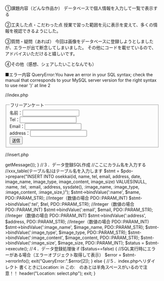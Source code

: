 ①課題内容（どんな作品か）
データベースで個人情報を入力して一覧で表示する

②工夫した点・こだわった点
授業で習った範囲を元に表示を変えて、多くの情報を視認できるようにした。


③質問・疑問（あれば）
今回は画像をデータベースに登録しようとしましたが、エラーが出て断念してしまいました。
その他にコードを載せているので、アドバイスいただけると嬉しいです。


④その他（感想、シェアしたいことなんでも）

■エラー内容
QueryError:You have an error in your SQL syntax; check the manual that corresponds to your MySQL server version for the right syntax to use near ')' at line 2

//index.php
<form method="post" action="insert.php">
  <div class="jumbotron">
   <fieldset>
    <legend>フリーアンケート</legend>
     <label>名前：<input type="text" name="name"></label><br>
     <label>Tel：<input type="text" name="tel"></label><br>
     <label>Email：<input type="text" name="email"></label><br>
     <label>address：<input type="text" name="address"></label><br>
     <input type="submit" value="送信">
    </fieldset>
  </div>
</form>



//insert.php
<?php
//1. POSTデータ取得
//まず前のphpからデーターを受け取る（この受け取ったデータをもとにbindValueと結びつけるため）
$name = $_POST["name"];
$tel = $_POST["tel"];
$email = $_POST["email"];
$address = $_POST["address"];
$image_name = $_FILES['image']['name'];
$image_type = $_FILES['image']['type'];
$image_content = file_get_contents($_FILES['image']['tmp_name']);
$image_size = $_FILES['image']['size'];
//2. DB接続します xxxにDB名を入力する
//ここから作成したDBに接続をしてデータを登録します xxxxに作成したデータベース名を書きます
// mamppの方は
// $pdo = new PDO('mysql:dbname=xxx;charset=utf8;host=localhost', 'root', 'root');
try {
    $pdo = new PDO('mysql:dbname=gs_db;charset=utf8;host=localhost', 'root', 'root');
} catch (PDOException $e) {
    exit('DbConnectError:'.$e->getMessage());
}
//３．データ登録SQL作成 //ここにカラム名を入力する
//xxx_table(テーブル名)はテーブル名を入力します
$stmt = $pdo->prepare("INSERT INTO osekkai(id, name, tel, email, address, date, image_name, image_type, image_content, image_size)
VALUES(NULL, :name, :tel, :email, :address, sysdate(), :image_name, :image_type, :image_content, :image_size,)");
$stmt->bindValue(':name', $name, PDO::PARAM_STR);  //Integer（数値の場合 PDO::PARAM_INT)
$stmt->bindValue(':tel', $tel, PDO::PARAM_STR);  //Integer（数値の場合 PDO::PARAM_INT)
$stmt->bindValue(':email', $email, PDO::PARAM_STR);  //Integer（数値の場合 PDO::PARAM_INT)
$stmt->bindValue(':address', $address, PDO::PARAM_STR);  //Integer（数値の場合 PDO::PARAM_INT)
$stmt->bindValue(':image_name', $image_name, PDO::PARAM_STR);
$stmt->bindValue(':image_type', $image_type, PDO::PARAM_STR);
$stmt->bindValue(':image_content', $image_content, PDO::PARAM_STR);
$stmt->bindValue(':image_size', $image_size, PDO::PARAM_INT);
$status = $stmt->execute();
//４．データ登録処理後
if ($status==false) {
    //SQL実行時にエラーがある場合（エラーオブジェクト取得して表示）
    $error = $stmt->errorInfo();
    exit("QueryError:".$error[2]);
} else {
    //５．index.phpへリダイレクト 書くときにLocation: in この:　のあとは半角スペースがいるので注意！！
    header("Location: select.php");
    exit;
}